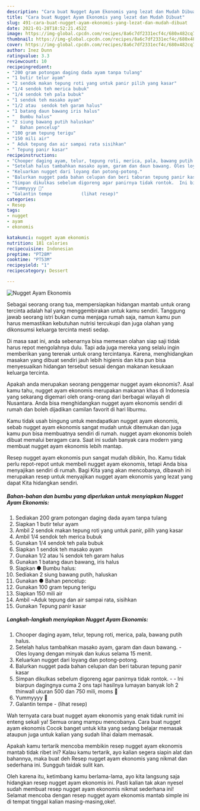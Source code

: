 ```yaml
---
description: "Cara buat Nugget Ayam Ekonomis yang lezat dan Mudah Dibuat"
title: "Cara buat Nugget Ayam Ekonomis yang lezat dan Mudah Dibuat"
slug: 491-cara-buat-nugget-ayam-ekonomis-yang-lezat-dan-mudah-dibuat
date: 2021-01-28T18:52:21.452Z
image: https://img-global.cpcdn.com/recipes/8a6c7df2331ecf4c/680x482cq70/nugget-ayam-ekonomis-foto-resep-utama.jpg
thumbnail: https://img-global.cpcdn.com/recipes/8a6c7df2331ecf4c/680x482cq70/nugget-ayam-ekonomis-foto-resep-utama.jpg
cover: https://img-global.cpcdn.com/recipes/8a6c7df2331ecf4c/680x482cq70/nugget-ayam-ekonomis-foto-resep-utama.jpg
author: Inez Dunn
ratingvalue: 3.3
reviewcount: 10
recipeingredient:
- "200 gram potongan daging dada ayam tanpa tulang"
- "1 butir telur ayam"
- "2 sendok makan tepung roti yang untuk panir pilih yang kasar"
- "1/4 sendok teh merica bubuk"
- "1/4 sendok teh pala bubuk"
- "1 sendok teh masako ayam"
- "1/2 atau  sendok teh garam halus"
- "1 batang daun bawang iris halus"
- "  Bumbu halus"
- "2 siung bawang putih haluskan"
- "  Bahan pencelup"
- "100 gram tepung terigu"
- "150 mili air"
- " Aduk tepung dan air sampai rata sisihkan"
- " Tepung panir kasar"
recipeinstructions:
- "Chooper daging ayam, telur, tepung roti, merica, pala, bawang putih halus."
- "Setelah halus tambahkan masako ayam, garam dan daun bawang. Oles loyang dengan minyak dan kukus selama 15 menit."
- "Keluarkan nugget dari loyang dan potong-potong."
- "Balurkan nugget pada bahan celupan dan beri taburan tepung panir kasar"
- "Simpan dikulkas sebelum digoreng agar panirnya tidak rontok.  Ini biarpun dagingnya cuma 2 ons tapi hasilnya lumayan banyak loh 2 thinwall ukuran 500 dan 750 mili, moms 🤭"
- "Yummyyyy 🤭"
- "Galantin tempe           (lihat resep)"
categories:
- Resep
tags:
- nugget
- ayam
- ekonomis

katakunci: nugget ayam ekonomis 
nutrition: 181 calories
recipecuisine: Indonesian
preptime: "PT28M"
cooktime: "PT53M"
recipeyield: "1"
recipecategory: Dessert

---
```



![Nugget Ayam Ekonomis](https://img-global.cpcdn.com/recipes/8a6c7df2331ecf4c/680x482cq70/nugget-ayam-ekonomis-foto-resep-utama.jpg)

Sebagai seorang orang tua, mempersiapkan hidangan mantab untuk orang tercinta adalah hal yang menggembirakan untuk kamu sendiri. Tanggung jawab seorang istri bukan cuma menjaga rumah saja, namun kamu pun harus memastikan kebutuhan nutrisi tercukupi dan juga olahan yang dikonsumsi keluarga tercinta mesti sedap.

Di masa  saat ini, anda sebenarnya bisa memesan olahan siap saji tidak harus repot mengolahnya dulu. Tapi ada juga mereka yang selalu ingin memberikan yang terenak untuk orang tercintanya. Karena, menghidangkan masakan yang dibuat sendiri jauh lebih higienis dan kita pun bisa menyesuaikan hidangan tersebut sesuai dengan makanan kesukaan keluarga tercinta. 



Apakah anda merupakan seorang penggemar nugget ayam ekonomis?. Asal kamu tahu, nugget ayam ekonomis merupakan makanan khas di Indonesia yang sekarang digemari oleh orang-orang dari berbagai wilayah di Nusantara. Anda bisa menghidangkan nugget ayam ekonomis sendiri di rumah dan boleh dijadikan camilan favorit di hari liburmu.

Kamu tidak usah bingung untuk mendapatkan nugget ayam ekonomis, sebab nugget ayam ekonomis sangat mudah untuk ditemukan dan juga kamu pun bisa membuatnya sendiri di rumah. nugget ayam ekonomis boleh dibuat memalui beragam cara. Saat ini sudah banyak cara modern yang membuat nugget ayam ekonomis lebih mantap.

Resep nugget ayam ekonomis pun sangat mudah dibikin, lho. Kamu tidak perlu repot-repot untuk membeli nugget ayam ekonomis, tetapi Anda bisa menyajikan sendiri di rumah. Bagi Kita yang akan mencobanya, dibawah ini merupakan resep untuk menyajikan nugget ayam ekonomis yang lezat yang dapat Kita hidangkan sendiri.

<!--inarticleads1-->

##### Bahan-bahan dan bumbu yang diperlukan untuk menyiapkan Nugget Ayam Ekonomis:

1. Sediakan 200 gram potongan daging dada ayam tanpa tulang
1. Siapkan 1 butir telur ayam
1. Ambil 2 sendok makan tepung roti yang untuk panir, pilih yang kasar
1. Ambil 1/4 sendok teh merica bubuk
1. Gunakan 1/4 sendok teh pala bubuk
1. Siapkan 1 sendok teh masako ayam
1. Gunakan 1/2 atau ¼ sendok teh garam halus
1. Gunakan 1 batang daun bawang, iris halus
1. Siapkan  ● Bumbu halus:
1. Sediakan 2 siung bawang putih, haluskan
1. Gunakan  ● Bahan pencelup:
1. Gunakan 100 gram tepung terigu
1. Siapkan 150 mili air
1. Ambil  ~Aduk tepung dan air sampai rata, sisihkan
1. Gunakan  Tepung panir kasar




<!--inarticleads2-->

##### Langkah-langkah menyiapkan Nugget Ayam Ekonomis:

1. Chooper daging ayam, telur, tepung roti, merica, pala, bawang putih halus.
1. Setelah halus tambahkan masako ayam, garam dan daun bawang. - Oles loyang dengan minyak dan kukus selama 15 menit.
1. Keluarkan nugget dari loyang dan potong-potong.
1. Balurkan nugget pada bahan celupan dan beri taburan tepung panir kasar
1. Simpan dikulkas sebelum digoreng agar panirnya tidak rontok. -  - Ini biarpun dagingnya cuma 2 ons tapi hasilnya lumayan banyak loh 2 thinwall ukuran 500 dan 750 mili, moms 🤭
1. Yummyyyy 🤭
1. Galantin tempe -           (lihat resep)




Wah ternyata cara buat nugget ayam ekonomis yang enak tidak rumit ini enteng sekali ya! Semua orang mampu mencobanya. Cara buat nugget ayam ekonomis Cocok banget untuk kita yang sedang belajar memasak ataupun juga untuk kalian yang sudah lihai dalam memasak.

Apakah kamu tertarik mencoba membikin resep nugget ayam ekonomis mantab tidak ribet ini? Kalau kamu tertarik, ayo kalian segera siapin alat dan bahannya, maka buat deh Resep nugget ayam ekonomis yang nikmat dan sederhana ini. Sungguh taidak sulit kan. 

Oleh karena itu, ketimbang kamu berlama-lama, ayo kita langsung saja hidangkan resep nugget ayam ekonomis ini. Pasti kalian tak akan nyesel sudah membuat resep nugget ayam ekonomis nikmat sederhana ini! Selamat mencoba dengan resep nugget ayam ekonomis mantab simple ini di tempat tinggal kalian masing-masing,oke!.

